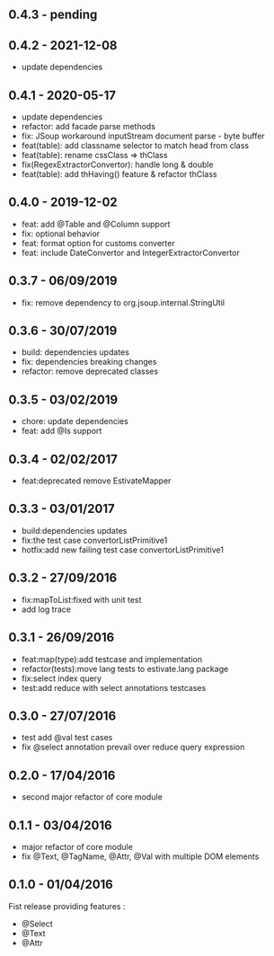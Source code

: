 ## 0.4.3 - pending


## 0.4.2 - 2021-12-08

* update dependencies

## 0.4.1 - 2020-05-17

* update dependencies
* refactor: add facade parse methods
* fix: JSoup workaround inputStream document parse - byte buffer
* feat(table): add classname selector to match head from <th> class
* feat(table): rename cssClass => thClass
* fix(RegexExtractorConvertor): handle long & double
* feat(table): add thHaving() feature & refactor thClass

## 0.4.0 - 2019-12-02

*	feat: add @Table and @Column support
*	fix: optional behavior
*	feat: format option for customs converter
*	feat: include DateConvertor and IntegerExtractorConvertor

## 0.3.7 - 06/09/2019

*	fix: remove dependency to org.jsoup.internal.StringUtil

## 0.3.6 - 30/07/2019

*	build: dependencies updates
*	fix: dependencies breaking changes
*	refactor: remove deprecated classes

## 0.3.5 - 03/02/2019

*	chore: update dependencies
*	feat: add @Is support

## 0.3.4 - 02/02/2017

*	feat:deprecated remove EstivateMapper

## 0.3.3 - 03/01/2017

*	build:dependencies updates
*	fix:the test case convertorListPrimitive1
*	hotfix:add new failing test case convertorListPrimitive1

## 0.3.2 - 27/09/2016

*	fix:mapToList:fixed with unit test
*	add log trace

## 0.3.1 - 26/09/2016

*	feat:map(type):add testcase and implementation
*	refactor(tests):move lang tests to estivate.lang package
*	fix:select index query
*	test:add reduce with select annotations testcases

## 0.3.0 - 27/07/2016

*	test add @val test cases
*	fix @select annotation prevail over reduce query expression

## 0.2.0 - 17/04/2016

*	second major refactor of core module

## 0.1.1 - 03/04/2016

*	major refactor of core module
*	fix @Text, @TagName, @Attr, @Val with multiple DOM elements

## 0.1.0 - 01/04/2016

Fist release providing features :

*   @Select
*   @Text
*   @Attr


